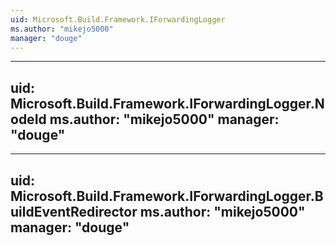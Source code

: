 ```yaml
---
uid: Microsoft.Build.Framework.IForwardingLogger
ms.author: "mikejo5000"
manager: "douge"
---
```


---
uid: Microsoft.Build.Framework.IForwardingLogger.NodeId
ms.author: "mikejo5000"
manager: "douge"
---

---
uid: Microsoft.Build.Framework.IForwardingLogger.BuildEventRedirector
ms.author: "mikejo5000"
manager: "douge"
---
